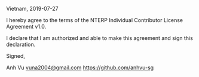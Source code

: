 Vietnam, 2019-07-27

I hereby agree to the terms of the NTERP Individual Contributor License
Agreement v1.0.

I declare that I am authorized and able to make this agreement and sign this
declaration.

Signed,

Anh Vu  <vuna2004@gmail.com> https://github.com/anhvu-sg
